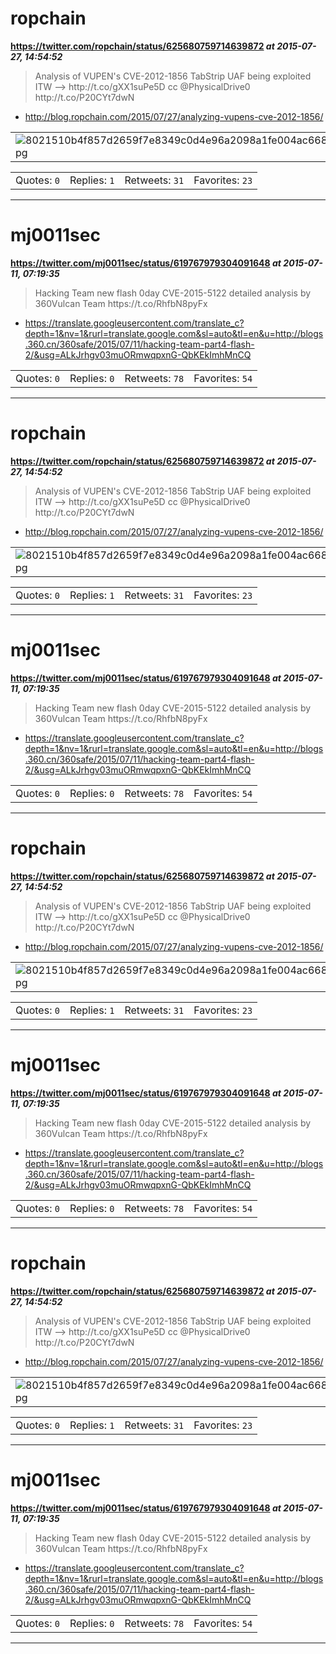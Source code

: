 # ropchain
**https://twitter.com/ropchain/status/625680759714639872 _at 2015-07-27, 14:54:52_**
<blockquote>
Analysis of VUPEN's CVE-2012-1856 TabStrip UAF being exploited ITW --&gt; http://t.co/gXX1suPe5D  cc @PhysicalDrive0 http://t.co/P20CYt7dwN
</blockquote>

* http://blog.ropchain.com/2015/07/27/analyzing-vupens-cve-2012-1856/

<table><tr>
<td><img src="pictures/8021510b4f857d2659f7e8349c0d4e96a2098a1fe004ac6680ed6faec3e1c593.jpg" alt="8021510b4f857d2659f7e8349c0d4e96a2098a1fe004ac6680ed6faec3e1c593.jpg"></td>
</table></tr>
<table><tr>
<td>Quotes: <code>0</code></td>
<td>Replies: <code>1</code></td>
<td>Retweets: <code>31</code></td>
<td>Favorites: <code>23</code></td>
</tr></table>

---

# mj0011sec
**https://twitter.com/mj0011sec/status/619767979304091648 _at 2015-07-11, 07:19:35_**
<blockquote>
Hacking Team new flash 0day CVE-2015-5122 detailed analysis by 360Vulcan Team https://t.co/RhfbN8pyFx
</blockquote>

* https://translate.googleusercontent.com/translate_c?depth=1&nv=1&rurl=translate.google.com&sl=auto&tl=en&u=http://blogs.360.cn/360safe/2015/07/11/hacking-team-part4-flash-2/&usg=ALkJrhgv03muORmwqpxnG-QbKEkImhMnCQ

<table><tr>
<td>Quotes: <code>0</code></td>
<td>Replies: <code>0</code></td>
<td>Retweets: <code>78</code></td>
<td>Favorites: <code>54</code></td>
</tr></table>

---

# ropchain
**https://twitter.com/ropchain/status/625680759714639872 _at 2015-07-27, 14:54:52_**
<blockquote>
Analysis of VUPEN's CVE-2012-1856 TabStrip UAF being exploited ITW --&gt; http://t.co/gXX1suPe5D  cc @PhysicalDrive0 http://t.co/P20CYt7dwN
</blockquote>

* http://blog.ropchain.com/2015/07/27/analyzing-vupens-cve-2012-1856/

<table><tr>
<td><img src="pictures/8021510b4f857d2659f7e8349c0d4e96a2098a1fe004ac6680ed6faec3e1c593.jpg" alt="8021510b4f857d2659f7e8349c0d4e96a2098a1fe004ac6680ed6faec3e1c593.jpg"></td>
</table></tr>
<table><tr>
<td>Quotes: <code>0</code></td>
<td>Replies: <code>1</code></td>
<td>Retweets: <code>31</code></td>
<td>Favorites: <code>23</code></td>
</tr></table>

---

# mj0011sec
**https://twitter.com/mj0011sec/status/619767979304091648 _at 2015-07-11, 07:19:35_**
<blockquote>
Hacking Team new flash 0day CVE-2015-5122 detailed analysis by 360Vulcan Team https://t.co/RhfbN8pyFx
</blockquote>

* https://translate.googleusercontent.com/translate_c?depth=1&nv=1&rurl=translate.google.com&sl=auto&tl=en&u=http://blogs.360.cn/360safe/2015/07/11/hacking-team-part4-flash-2/&usg=ALkJrhgv03muORmwqpxnG-QbKEkImhMnCQ

<table><tr>
<td>Quotes: <code>0</code></td>
<td>Replies: <code>0</code></td>
<td>Retweets: <code>78</code></td>
<td>Favorites: <code>54</code></td>
</tr></table>

---

# ropchain
**https://twitter.com/ropchain/status/625680759714639872 _at 2015-07-27, 14:54:52_**
<blockquote>
Analysis of VUPEN's CVE-2012-1856 TabStrip UAF being exploited ITW --&gt; http://t.co/gXX1suPe5D  cc @PhysicalDrive0 http://t.co/P20CYt7dwN
</blockquote>

* http://blog.ropchain.com/2015/07/27/analyzing-vupens-cve-2012-1856/

<table><tr>
<td><img src="pictures/8021510b4f857d2659f7e8349c0d4e96a2098a1fe004ac6680ed6faec3e1c593.jpg" alt="8021510b4f857d2659f7e8349c0d4e96a2098a1fe004ac6680ed6faec3e1c593.jpg"></td>
</table></tr>
<table><tr>
<td>Quotes: <code>0</code></td>
<td>Replies: <code>1</code></td>
<td>Retweets: <code>31</code></td>
<td>Favorites: <code>23</code></td>
</tr></table>

---

# mj0011sec
**https://twitter.com/mj0011sec/status/619767979304091648 _at 2015-07-11, 07:19:35_**
<blockquote>
Hacking Team new flash 0day CVE-2015-5122 detailed analysis by 360Vulcan Team https://t.co/RhfbN8pyFx
</blockquote>

* https://translate.googleusercontent.com/translate_c?depth=1&nv=1&rurl=translate.google.com&sl=auto&tl=en&u=http://blogs.360.cn/360safe/2015/07/11/hacking-team-part4-flash-2/&usg=ALkJrhgv03muORmwqpxnG-QbKEkImhMnCQ

<table><tr>
<td>Quotes: <code>0</code></td>
<td>Replies: <code>0</code></td>
<td>Retweets: <code>78</code></td>
<td>Favorites: <code>54</code></td>
</tr></table>

---

# ropchain
**https://twitter.com/ropchain/status/625680759714639872 _at 2015-07-27, 14:54:52_**
<blockquote>
Analysis of VUPEN's CVE-2012-1856 TabStrip UAF being exploited ITW --&gt; http://t.co/gXX1suPe5D  cc @PhysicalDrive0 http://t.co/P20CYt7dwN
</blockquote>

* http://blog.ropchain.com/2015/07/27/analyzing-vupens-cve-2012-1856/

<table><tr>
<td><img src="pictures/8021510b4f857d2659f7e8349c0d4e96a2098a1fe004ac6680ed6faec3e1c593.jpg" alt="8021510b4f857d2659f7e8349c0d4e96a2098a1fe004ac6680ed6faec3e1c593.jpg"></td>
</table></tr>
<table><tr>
<td>Quotes: <code>0</code></td>
<td>Replies: <code>1</code></td>
<td>Retweets: <code>31</code></td>
<td>Favorites: <code>23</code></td>
</tr></table>

---

# mj0011sec
**https://twitter.com/mj0011sec/status/619767979304091648 _at 2015-07-11, 07:19:35_**
<blockquote>
Hacking Team new flash 0day CVE-2015-5122 detailed analysis by 360Vulcan Team https://t.co/RhfbN8pyFx
</blockquote>

* https://translate.googleusercontent.com/translate_c?depth=1&nv=1&rurl=translate.google.com&sl=auto&tl=en&u=http://blogs.360.cn/360safe/2015/07/11/hacking-team-part4-flash-2/&usg=ALkJrhgv03muORmwqpxnG-QbKEkImhMnCQ

<table><tr>
<td>Quotes: <code>0</code></td>
<td>Replies: <code>0</code></td>
<td>Retweets: <code>78</code></td>
<td>Favorites: <code>54</code></td>
</tr></table>

---

